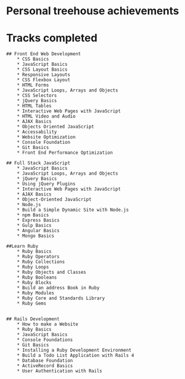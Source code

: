 # Personal treehouse achievements 
# Tracks completed 


	## Front End Web Development 
		* CSS Basics 
		* JavaScript Basics
		* CSS Layout Basics 
		* Responsive Layouts
		* CSS Flexbox Layout 
		* HTML Forms 
		* JavaScript Loops, Arrays and Objects 
		* CSS Selectors 
		* jQuery Basics 
		* HTML Tables 
		* Interactive Web Pages with JavaScript 
		* HTML Video and Audio 
		* AJAX Basics 
		* Objects Oriented JavaScript 
		* Accessability 
		* Website Optimization 
		* Console Foundation 
		* Git Basics 
		* Front End Performance Optimization 

	## Full Stack JavaScript
		* JavaScript Basics 
		* JavaScript Loops, Arrays and Objects 
		* jQuery Basics 
		* Using jQuery Plugins 
		* Interactive Web Pages with JavaScript 
		* AJAX Basics 
		* Object-Oriented JavaScript
		* Node.js
		* Build a Simple Dynamic Site with Node.js
		* npm Basics 
		* Express Basics 
		* Gulp Basics 
		* Angular Basics 
		* Mongo Basics 

	##Learn Ruby 
		* Ruby Basics 
		* Ruby Operators 
		* Ruby Collections 
		* Ruby Loops 
		* Ruby Objects and Classes 
		* Ruby Booleans 
		* Ruby Blocks 
		* Build an address Book in Ruby 
		* Ruby Modules 
		* Ruby Core and Standards Library 
		* Ruby Gems 


	## Rails Development 
		* How to make a Website 
		* Ruby Basics 
		* JavaScript Basics 
		* Console Foundations 
		* Git Basics 
		* Installing a Ruby Development Environment 
		* Build a Todo List Application with Rails 4 
		* Database Foundation 
		* ActiveRecord Basics
		* User Authentication with Rails 
	
	
